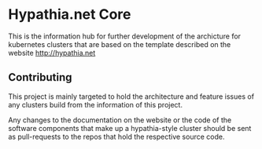 # Hypathia.net Core

This is the information hub for further development of the archicture for kubernetes clusters that are based on the template described on the website http://hypathia.net


## Contributing

This project is mainly targeted to hold the architecture and feature issues of any clusters build from the information of this project. 

Any changes to the documentation on the website or the code of the software components that make up a hypathia-style cluster should be sent as pull-requests to the repos that hold the respective source code.

